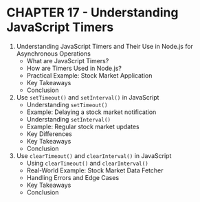 # CHAPTER 17 - Understanding JavaScript Timers
1. Understanding JavaScript Timers and Their Use in Node.js for Asynchronous Operations
    - What are JavaScript Timers?
    - How are Timers Used in Node.js?
    - Practical Example: Stock Market Application
    - Key Takeaways
    - Conclusion
2. Use `setTimeout()` and `setInterval()` in JavaScript
    - Understanding `setTimeout()`
    - Example: Delaying a stock market notification
    - Understanding `setInterval()`
    - Example: Regular stock market updates
    - Key Differences
    - Key Takeaways
    - Conclusion
3. Use `clearTimeout()` and `clearInterval()` in JavaScript
    - Using `clearTimeout()` and `clearInterval()`
    - Real-World Example: Stock Market Data Fetcher
    - Handling Errors and Edge Cases
    - Key Takeaways
    - Conclusion

